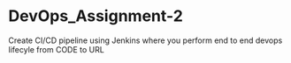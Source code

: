 # DevOps_Assignment-2
Create CI/CD pipeline using Jenkins where you perform end to end devops lifecyle from CODE to URL
